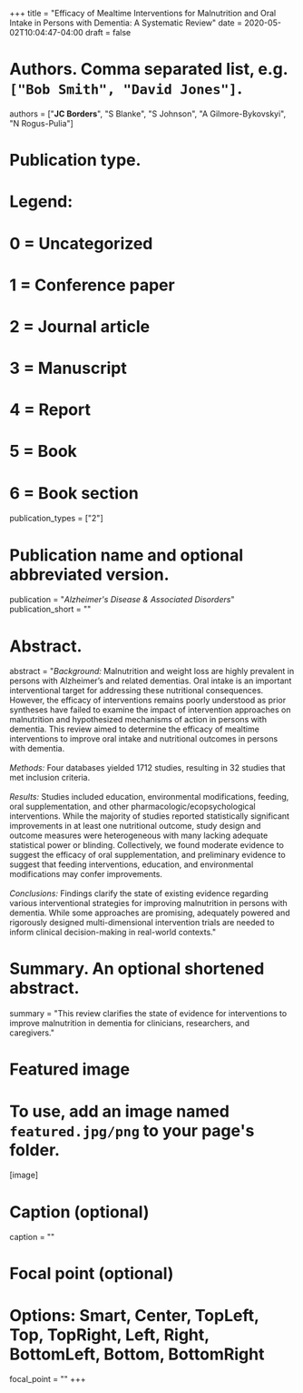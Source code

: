 +++
title = "Efficacy of Mealtime Interventions for Malnutrition and Oral Intake in Persons with Dementia: A Systematic Review"
date = 2020-05-02T10:04:47-04:00
draft = false

# Authors. Comma separated list, e.g. `["Bob Smith", "David Jones"]`.
authors = ["**JC Borders**", "S Blanke", "S Johnson", "A Gilmore-Bykovskyi", "N Rogus-Pulia"]

# Publication type.
# Legend:
# 0 = Uncategorized
# 1 = Conference paper
# 2 = Journal article
# 3 = Manuscript
# 4 = Report
# 5 = Book
# 6 = Book section
publication_types = ["2"]

# Publication name and optional abbreviated version.
publication = "*Alzheimer's Disease & Associated Disorders*"
publication_short = ""

# Abstract.
abstract = "*Background:* Malnutrition and weight loss are highly prevalent in persons with Alzheimer’s and related dementias. Oral intake is an important interventional target for addressing these nutritional consequences. However, the efficacy of interventions remains poorly understood as prior syntheses have failed to examine the impact of intervention approaches on malnutrition and hypothesized mechanisms of action in persons with dementia. This review aimed to determine the efficacy of mealtime interventions to improve oral intake and nutritional outcomes in persons with dementia.   <br><br> *Methods:* Four databases yielded 1712 studies, resulting in 32 studies that met inclusion criteria.  <br><br> *Results:* Studies included education, environmental modifications, feeding, oral supplementation, and other pharmacologic/ecopsychological interventions. While the majority of studies reported statistically significant improvements in at least one nutritional outcome, study design and outcome measures were heterogeneous with many lacking adequate statistical power or blinding. Collectively, we found moderate evidence to suggest the efficacy of oral supplementation, and preliminary evidence to suggest that feeding interventions, education, and environmental modifications may confer improvements.   <br><br> *Conclusions:* Findings clarify the state of existing evidence regarding various interventional strategies for improving malnutrition in persons with dementia. While some approaches are promising, adequately powered and rigorously designed multi-dimensional intervention trials are needed to inform clinical decision-making in real-world contexts."

# Summary. An optional shortened abstract.
summary = "This review clarifies the state of evidence for interventions to improve malnutrition in dementia for clinicians, researchers, and caregivers."

# Featured image
# To use, add an image named `featured.jpg/png` to your page's folder. 
[image]
  # Caption (optional)
  caption = ""

  # Focal point (optional)
  # Options: Smart, Center, TopLeft, Top, TopRight, Left, Right, BottomLeft, Bottom, BottomRight
  focal_point = ""
+++
